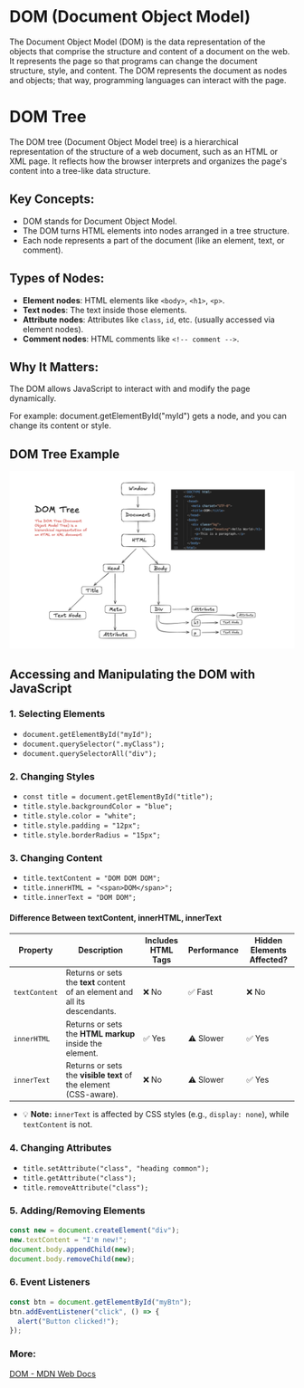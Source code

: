 # DOM (Document Object Model)

The Document Object Model (DOM) is the data representation of the objects that comprise the structure and content of a document on the web. It represents the page so that programs can change the document structure, style, and content. The DOM represents the document as nodes and objects; that way, programming languages can interact with the page.

# DOM Tree

The DOM tree (Document Object Model tree) is a hierarchical representation of the structure of a web document, such as an HTML or XML page. It reflects how the browser interprets and organizes the page's content into a tree-like data structure.

## Key Concepts:
- DOM stands for Document Object Model.
- The DOM turns HTML elements into nodes arranged in a tree structure.
- Each node represents a part of the document (like an element, text, or comment).

## Types of Nodes:
- **Element nodes**: HTML elements like `<body>`, `<h1>`, `<p>`.
- **Text nodes**: The text inside those elements.
- **Attribute nodes**: Attributes like `class`, `id`, etc. (usually accessed via element nodes).
- **Comment nodes**: HTML comments like `<!-- comment -->`.

## Why It Matters:
The DOM allows JavaScript to interact with and modify the page dynamically.

For example: document.getElementById("myId") gets a node, and you can change its content or style.

## DOM Tree Example
![DOM Tree](images/DOMTree.png)

## Accessing and Manipulating the DOM with JavaScript

### 1. Selecting Elements
- `document.getElementById("myId");`
- `document.querySelector(".myClass");`
- `document.querySelectorAll("div");` <!-- NodeList of all divs -->

### 2. Changing Styles
- `const title = document.getElementById("title");`
- `title.style.backgroundColor = "blue";`
- `title.style.color = "white";`
- `title.style.padding = "12px";`
- `title.style.borderRadius = "15px";`

### 3. Changing Content
- `title.textContent = "DOM DOM DOM";`
- `title.innerHTML = "<span>DOM</span>";`
- `title.innerText = "DOM DOM";` <!-- Only shows visibile text -->

#### Difference Between textContent, innerHTML, innerText

| Property      | Description                                                                 | Includes HTML Tags  | Performance  | Hidden Elements Affected? |
|---------------|-----------------------------------------------------------------------------|---------------------|--------------|---------------------------|
| `textContent` | Returns or sets the **text** content of an element and all its descendants. | ❌ No                | ✅ Fast       | ❌ No                    |
| `innerHTML`   | Returns or sets the **HTML markup** inside the element.                     | ✅ Yes               | ⚠️ Slower     | ✅ Yes                   |
| `innerText`   | Returns or sets the **visible text** of the element (CSS-aware).            | ❌ No                | ⚠️ Slower     | ✅ Yes                   |


- 💡 **Note:** `innerText` is affected by CSS styles (e.g., `display: none`), while `textContent` is not.

### 4. Changing Attributes
- `title.setAttribute("class", "heading common");`
- `title.getAttribute("class");`
- `title.removeAttribute("class");`

### 5. Adding/Removing Elements
```javascript
const new = document.createElement("div");
new.textContent = "I'm new!";
document.body.appendChild(new);
document.body.removeChild(new);
```

### 6. Event Listeners
```javascript
const btn = document.getElementById("myBtn");
btn.addEventListener("click", () => {
  alert("Button clicked!");
});
```


### More:
[DOM - MDN Web Docs](https://developer.mozilla.org/en-US/docs/Web/API/Document_Object_Model/Introduction)
